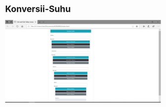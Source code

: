 # Konversii-Suhu
![Alt text](https://github.com/adellaaishwara/Konversii-Suhu/blob/master/konversi%201.PNG)
